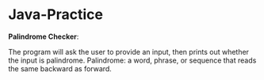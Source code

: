 # Java-Practice
**Palindrome Checker**:

The program will ask the user to provide an input, then prints out whether the input is palindrome.
Palindrome: a word, phrase, or sequence that reads the same backward as forward.
